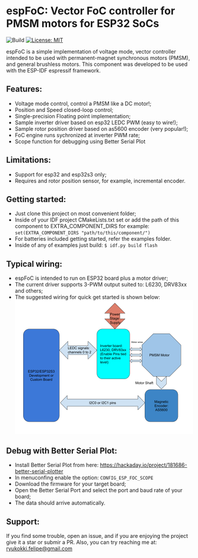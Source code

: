 # espFoC: Vector FoC controller for PMSM motors for ESP32 SoCs

![Build](https://github.com/uLipe/espFoC/workflows/Build/badge.svg)
[![License: MIT](https://img.shields.io/badge/License-MIT-yellow.svg)](https://opensource.org/licenses/MIT)

espFoC is a simple implementation of voltage mode, vector controller intended to be used with permanent-magnet synchronous motors (PMSM), and general brushless motors. This component was developed to be used with the ESP-IDF 
espressif framework.

## Features:
* Voltage mode control, control a PMSM like a DC motor!;
* Position and Speed closed-loop control;
* Single-precision Floating point implementation;
* Sample inverter driver based on esp32 LEDC PWM (easy to wire!);
* Sample rotor position driver based on as5600 encoder (very popular!);
* FoC engine runs sychronized at inverter PWM rate;
* Scope function for debugging using Better Serial Plot

## Limitations:
* Support for esp32 and esp32s3 only;
* Requires and rotor position sensor, for example, incremental encoder.

## Getting started:
* Just clone this project on most convenient folder;
* Inside of your IDF project CMakeLists.txt set or add the path of this component to EXTRA_COMPONENT_DIRS for example: `set(EXTRA_COMPONENT_DIRS "path/to/this/component/")`
* For batteries included getting started, refer the examples folder.
* Inside of any of examples just build: `$ idf.py build flash`
 
## Typical wiring:
* espFoC is intended to run on ESP32 board plus a motor driver;
* The current driver supports 3-PWM output suited to: L6230, DRV83xx and others;
* The suggested wiring for quick get started is shown below: 
![Wiring](/doc/images/wiring.png)


## Debug with Better Serial Plot:
* Install Better Serial Plot from here: https://hackaday.io/project/181686-better-serial-plotter 
* In menuconfing enable the option: `CONFIG_ESP_FOC_SCOPE`
* Download the firmware for your target board;
* Open the Better Serial Port and select the port and baud rate of your board;
* The data should arrive automatically.

## Support:
If you find some trouble, open an issue, and if you are enjoying the project
give it a star or submir a PR. Also, you can try reaching me at:
ryukokki.felipe@gmail.com
